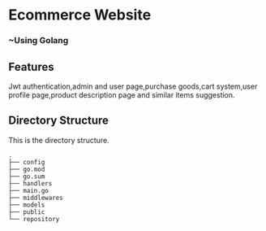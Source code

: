 
# Ecommerce Website 
### ~Using Golang



## Features
Jwt authentication,admin and user page,purchase goods,cart system,user profile page,product description page and similar items suggestion.


## Directory Structure
This is the directory structure.
```
.
├── config     
├── go.mod
├── go.sum
├── handlers
├── main.go
├── middlewares
├── models
├── public
└── repository

```